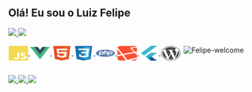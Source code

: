 ## Olá! Eu sou o Luiz Felipe 
<div>
  <a href="https://github.com/felipekirchbaner">
  <img height="180em" src="https://github-readme-stats.vercel.app/api?username=felipekirchbaner&show_icons=true&theme=tokyonight&include_all_commits=true&count_private=true"/>
  <img height="180em" src="https://github-readme-stats.vercel.app/api/top-langs/?username=felipekirchbaner&layout=compact&langs_count=7&theme=tokyonight"/>
</div>
<div style="display: inline_block"><br>
  <img align="center" alt="Felipe-Js" height="30" width="40" src="https://raw.githubusercontent.com/devicons/devicon/master/icons/javascript/javascript-plain.svg">
  <img align="center" alt="Felipe-Ts" height="30" width="40" src="https://raw.githubusercontent.com/devicons/devicon/master/icons/vuejs/vuejs-original.svg">
  <img align="center" alt="Felipe-HTML" height="30" width="40" src="https://raw.githubusercontent.com/devicons/devicon/master/icons/html5/html5-original.svg">
  <img align="center" alt="Felipe-CSS" height="30" width="40" src="https://raw.githubusercontent.com/devicons/devicon/master/icons/css3/css3-original.svg">
  <img align="center" alt="Felipe-Python" height="30" width="40" src="https://raw.githubusercontent.com/devicons/devicon/master/icons/php/php-plain.svg">
  <img align="center" alt="Felipe-Python" height="30" width="40" src="https://raw.githubusercontent.com/devicons/devicon/master/icons/laravel/laravel-plain.svg">
  <img align="center" alt="Felipe-Csharp" height="30" width="40" src="https://raw.githubusercontent.com/devicons/devicon/master/icons/flutter/flutter-original.svg">
  <img align="center" alt="Felipe-Csharp" height="30" width="40" src="https://raw.githubusercontent.com/devicons/devicon/master/icons/wordpress/wordpress-plain.svg">
  <img align="right" alt="Felipe-welcome" height="150" width="150" src="https://media.giphy.com/media/zhxGnB66MyK4iczQYy/giphy.gif">
</div>
  
##
 
<div> 
  <a href="https://www.instagram.com/luizfelipekirchbaner" target="_blank">
    <img src="https://img.shields.io/badge/-Instagram-%23E4405F?style=for-the-badge&logo=instagram&logoColor=white" target="_blank">
  </a>
  <a href = "mailto:luizfelipekirchbaner@gmail.com">
    <img src="https://img.shields.io/badge/-Gmail-%23333?style=for-the-badge&logo=gmail&logoColor=white" target="_blank">
  </a>
  <a href="https://www.linkedin.com/in/luiz-felipe-kirchbaner-7496b91aa" target="_blank">
    <img src="https://img.shields.io/badge/-LinkedIn-%230077B5?style=for-the-badge&logo=linkedin&logoColor=white" target="_blank">
  </a> 
</div>
